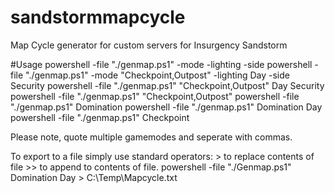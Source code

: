# sandstormmapcycle
Map Cycle generator for custom servers for Insurgency Sandstorm

#Usage
powershell -file "./genmap.ps1" -mode -lighting -side
powershell -file "./genmap.ps1" -mode "Checkpoint,Outpost" -lighting Day -side Security
powershell -file "./genmap.ps1" "Checkpoint,Outpost" Day Security
powershell -file "./genmap.ps1" "Checkpoint,Outpost"
powershell -file "./genmap.ps1" Domination
powershell -file "./genmap.ps1" Domination Day
powershell -file "./genmap.ps1" Checkpoint

Please note, quote multiple gamemodes and seperate with commas.

To export to a file simply use standard operators: > to replace contents of file >> to append to contents of file.
powershell -file "./Genmap.ps1" Domination Day > C:\Temp\Mapcycle.txt
